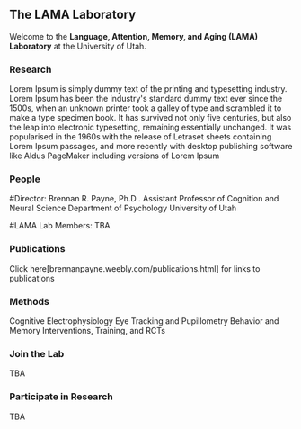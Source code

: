 ## The LAMA Laboratory

Welcome to the **Language, Attention, Memory, and Aging (LAMA) Laboratory** at the University of Utah.

### Research

Lorem Ipsum  is simply dummy text of the printing and typesetting industry. Lorem Ipsum has been the industry's standard dummy text ever since the 1500s, when an unknown printer took a galley of type and scrambled it to make a type specimen book. It has survived not only five centuries, but also the leap into electronic typesetting, remaining essentially unchanged. It was popularised in the 1960s with the release of Letraset sheets containing Lorem Ipsum passages, and more recently with desktop publishing software like Aldus PageMaker including versions of Lorem Ipsum

### People

#Director: 
Brennan R. Payne, Ph.D . 
Assistant Professor of Cognition and Neural Science
Department of Psychology
University of Utah

#LAMA Lab Members:
TBA

### Publications

Click here[brennanpayne.weebly.com/publications.html] for links to publications

### Methods

Cognitive Electrophysiology
Eye Tracking and Pupillometry
Behavior and Memory
Interventions, Training, and RCTs

### Join the Lab
TBA

### Participate in Research
TBA
